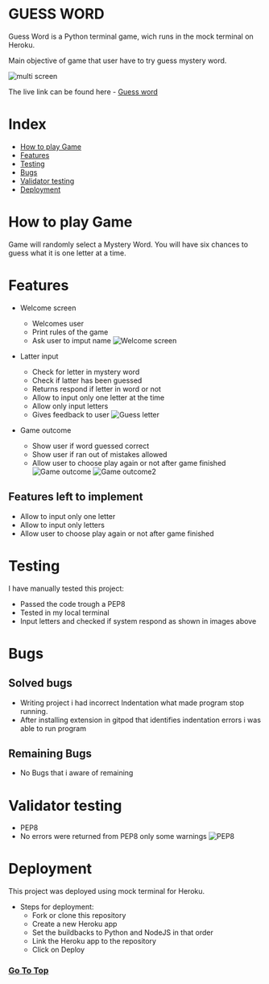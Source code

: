 # GUESS WORD   <a name="top"></a>

Guess Word is a Python terminal game, wich runs in the mock terminal on Heroku.

Main objective of game that user have to try guess mystery word.

![multi screen](readmeimges/responsive.JPG)

The live link can be found here - [Guess word](https://guess-word-g.herokuapp.com/)

# Index
* [How to play Game](How-to-play-Game)
* [Features](Features)
* [Testing](Testing)
* [Bugs](Bugs)
* [Validator testing](Validator-testing)
* [Deployment](Deployment)

# How to play Game

Game will randomly select a Mystery Word.
You will have six chances to guess what it
is one letter at a time. 

# Features

* Welcome screen
  * Welcomes user
  * Print rules of the game
  * Ask user to imput name
![Welcome screen](readmeimges/welcomescreen.JPG)
 
* Latter input
  * Check for letter in mystery word
  * Check if latter has been guessed
  * Returns respond if letter in word or not
  * Allow to input only one letter at the time
  * Allow only input letters
  * Gives feedback to user
![Guess letter](readmeimges/guesslatter.JPG)
  
* Game outcome
  * Show user if word guessed correct
  * Show user if ran out of mistakes allowed
  * Allow user to choose play again or not after game finished
![Game outcome](readmeimges/endgame.JPG)
![Game outcome2](readmeimges/endgame2.JPG)
  
## Features left to implement
* Allow to input only one letter
* Allow to input only letters
* Allow user to choose play again or not after game finished

# Testing 
I have manually tested this project:
* Passed the code trough a PEP8
* Tested in my local terminal
* Input letters and checked if system respond as shown in images above

# Bugs
## Solved bugs
* Writing project i had incorrect Indentation what made program stop running. 
* After installing extension in gitpod that identifies indentation errors i was able to run program

## Remaining Bugs
* No Bugs that i aware of remaining

# Validator testing
* PEP8
 * No errors were returned from PEP8 only some warnings
![PEP8](readmeimges/pep8.JPG)
 
 # Deployment
 
 This project was deployed using mock terminal for Heroku.
 * Steps for deployment:
   * Fork or clone this repository
   * Create a new Heroku app
   * Set the buildbacks to Python and NodeJS in that order
   * Link the Heroku app to the repository
   * Click on Deploy

### [Go To Top](#top)
 


  
